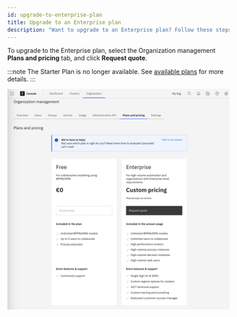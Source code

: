 ```yaml
---
id: upgrade-to-enterprise-plan
title: Upgrade to an Enterprise plan
description: "Want to upgrade to an Enterprise plan? Follow these steps."
---
```


To upgrade to the Enterprise plan, select the Organization management **Plans and pricing** tab, and click **Request quote**.

:::note
The Starter Plan is no longer available. See [available plans](/components/console/manage-plan/available-plans.md) for more details.
:::

![paid-request](./img/checkout.png)
